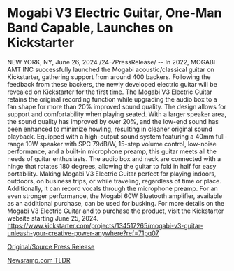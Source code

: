 # Mogabi V3 Electric Guitar, One-Man Band Capable, Launches on Kickstarter

NEW YORK, NY, June 26, 2024 /24-7PressRelease/ -- In 2022, MOGABI AMT INC successfully launched the Mogabi acoustic/classical guitar on Kickstarter, gathering support from around 400 backers. Following the feedback from these backers, the newly developed electric guitar will be revealed on Kickstarter for the first time.  The Mogabi V3 Electric Guitar retains the original recording function while upgrading the audio box to a fan shape for more than 20% improved sound quality.  The design allows for support and comfortability when playing seated. With a larger speaker area, the sound quality has improved by over 20%, and the low-end sound has been enhanced to minimize howling, resulting in cleaner original sound playback.  Equipped with a high-output sound system featuring a 40mm full-range 10W speaker with SPC 79dB/W, 15-step volume control, low-noise performance, and a built-in microphone preamp, this guitar meets all the needs of guitar enthusiasts. The audio box and neck are connected with a hinge that rotates 180 degrees, allowing the guitar to fold in half for easy portability. Making Mogabi V3 Electric Guitar perfect for playing indoors, outdoors, on business trips, or while traveling, regardless of time or place.  Additionally, it can record vocals through the microphone preamp. For an even stronger performance, the Mogabi 60W Bluetooth amplifier, available as an additional purchase, can be used for busking.  For more details on the Mogabi V3 Electric Guitar and to purchase the product, visit the Kickstarter website starting June 25, 2024. https://www.kickstarter.com/projects/134517265/mogabi-v3-guitar-unleash-your-creative-power-anywhere?ref=71pq07 

[Original/Source Press Release](https://www.24-7pressrelease.com/press-release/511995/mogabi-v3-electric-guitar-one-man-band-capable-launches-on-kickstarter) 

[Newsramp.com TLDR](https://newsramp.com/None) 